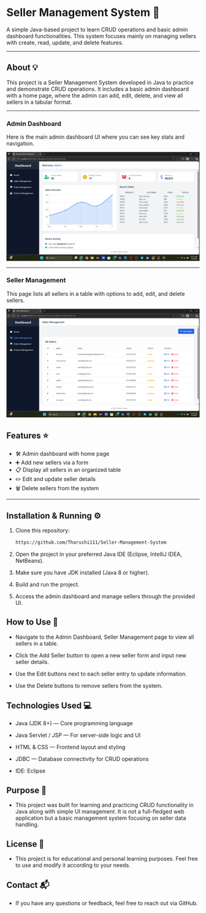 # Seller Management System 🚀

A simple Java-based project to learn CRUD operations and basic admin dashboard functionalities. This system focuses mainly on managing sellers with create, read, update, and delete features.

---

## About 💡

This project is a Seller Management System developed in Java to practice and demonstrate CRUD operations. It includes a basic admin dashboard with a home page, where the admin can add, edit, delete, and view all sellers in a tabular format.

---

### Admin Dashboard

Here is the main admin dashboard UI where you can see key stats and navigation.

![Admin Dashboard](assets/adminDashboard.png)

---

### Seller Management

This page lists all sellers in a table with options to add, edit, and delete sellers.

![Seller Management](assets/sellers.png)


## Features ⭐

- 🛠️ Admin dashboard with home page  
- ➕ Add new sellers via a form  
- 📋 Display all sellers in an organized table  
- ✏️ Edit and update seller details  
- 🗑️ Delete sellers from the system

---

## Installation & Running ⚙️

1. Clone this repository:  
   ```bash
   https://github.com/Tharushi111/Seller-Management-System

2. Open the project in your preferred Java IDE (Eclipse, IntelliJ IDEA, NetBeans).

3. Make sure you have JDK installed (Java 8 or higher).

4. Build and run the project.

5. Access the admin dashboard and manage sellers through the provided UI.

## How to Use 📝

- Navigate to the Admin Dashboard, Seller Management page to view all sellers in a table.

- Click the Add Seller button to open a new seller form and input new seller details.

- Use the Edit buttons next to each seller entry to update information.

- Use the Delete buttons to remove sellers from the system.

##  Technologies Used 💻

- Java (JDK 8+) — Core programming language

- Java Servlet / JSP — For server-side logic and UI 

- HTML & CSS — Frontend layout and styling

- JDBC — Database connectivity for CRUD operations

- IDE: Eclipse

##  Purpose 🎯

- This project was built for learning and practicing CRUD functionality in Java along with simple UI management. It is not a full-fledged web application but a basic management system focusing on seller data handling.

## License 📄
- This project is for educational and personal learning purposes. Feel free to use and modify it according to your needs.

## Contact 📬
- If you have any questions or feedback, feel free to reach out via GitHub.

